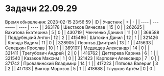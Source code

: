 # Задачи 22.09.29
Время обновления: 2023-02-15 23:56:59
| ID   | Участник | +    | -    |
| ---- | -------- | ---- | ---- |
| 263178 | Шестаков Вячеслав | 15 | 0 |
| 262625 | Вахитова Екатерина | 5 | 0 |
| 430719 | Ченченко Даниил | 11 | 0 |
| 369588 | Поддубецкий Антон | 12 | 2 |
| 415486 | Шатохин Данил | 12 | 1 |
| 321426 | Коляда Вадим | 11 | 0 |
| 328905 | Леонтьв Дмитрий | 13 | 1 |
| 415633 | Селедкин Ярослав | 10 | 1 |
| 369107 | Медведев Александр | 14 | 0 |
| 321411 | Трегубович Андрей | 2 | 0 |
| 416762 | Дегтерева Карина | 6 | 1 |
| 321540 | Казаков Максим | 1 | 0 |
| 321423 | Карпович Александр | 7 | 0 |
| 371742 | Провалинский Владимир | 14 | 1 |
| 417223 | Пяткова Валерия | 3 | 2 |
| 417133 | Виктор Морозов | 5 | 1 |
| 418688 | Глушков Артём | 0 | 0 |
